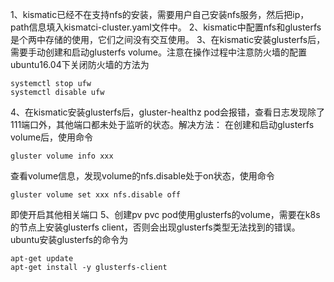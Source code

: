 1、kismatic已经不在支持nfs的安装，需要用户自己安装nfs服务，然后把ip，path信息填入kismatci-cluster.yaml文件中。
2、kismatic中配置nfs和glusterfs是个两中存储的使用，它们之间没有交互使用。
3、在kismatic安装glusterfs后，需要手动创建和启动glusterfs volume。注意在操作过程中注意防火墙的配置
ubuntu16.04下关闭防火墙的方法为
```
systemctl stop ufw
systemctl disable ufw
```
4、在kismatic安装glusterfs后，gluster-healthz pod会报错，查看日志发现除了111端口外，其他端口都未处于监听的状态。解决方法： 在创建和启动glusterfs volume后，使用命令
```
gluster volume info xxx
```
查看volume信息，发现volume的nfs.disable处于on状态，使用命令
```
gluster volume set xxx nfs.disable off
```
即使开启其他相关端口
5、创建pv pvc pod使用glusterfs的volume，需要在k8s的节点上安装glusterfs client，否则会出现glusterfs类型无法找到的错误。ubuntu安装glusterfs的命令为
```
apt-get update
apt-get install -y glusterfs-client
```